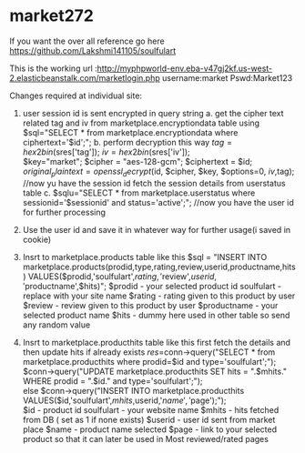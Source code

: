 # market272

If you want the over all reference go here
https://github.com/Lakshmi141105/soulfulart

This is the working url :http://myphpworld-env.eba-v47gj2kf.us-west-2.elasticbeanstalk.com/marketlogin.php
username:market
Pswd:Market123

Changes required at individual site:
1. user session id is sent encrypted in query string
  a. get the cipher text related tag and iv from marketplace.encryptiondata table using
    $sql="SELECT * from marketplace.encryptiondata where ciphertext='$id';";
  b. perform decryption this way
        $tag =hex2bin($sres['tag']); 
        $iv = hex2bin($sres['iv']);   
        $key="market";
        $cipher = "aes-128-gcm";
        $ciphertext = $id;          
        $original_plaintext = openssl_decrypt($id, $cipher, $key, $options=0, $iv,$tag); //now yu have the session id fetch the session details from userstatus table 
  c. $sqlu="SELECT * from marketplace.userstatus where sessionid='$sessionid' and status='active';";
  //now you have the user id for further processing
  
2. Use the user id and save it in whatever way for further usage(i saved in cookie)

3. Insrt to marketplace.products table like this
$sql = "INSERT INTO marketplace.products(prodid,type,rating,review,userid,productname,hits) VALUES($prodid,'soulfulart',$rating,'$review',$userid,'$productname',$hits)";
$prodid - your selected product id
soulfulart - replace with your site name
$rating - rating given to this product by user
$review - review given to this product by user
$productname - your selected product name
$hits - dummy here used in other table so send any random value

4. Insrt to marketplace.producthits table like this
first fetch the details and then update hits if already exists
  $res=$conn->query("SELECT * from marketplace.producthits where prodid=$id and type='soulfulart';");
  $conn->query("UPDATE marketplace.producthits SET hits = ".$mhits." WHERE prodid = ".$id." and type='soulfulart';");  
else
   $conn->query("INSERT INTO marketplace.producthits VALUES($id,'soulfulart',$mhits,$userid,'$name','$page');");    
$id - product id
soulfulart - your website name
$mhits - hits fetched from DB ( set as 1 if none exists)
$userid - user id sent from market place
$name - product name selected
$page - link to your selected product so that it can later be used in Most reviewed/rated pages








